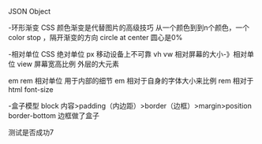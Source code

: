 
JSON Object

-环形渐变
CSS 颜色渐变是代替图片的高级技巧
从一个颜色到到n个颜色，一个color stop ，隔开渐变的方向 circle at center 圆心是0%

-相对单位
CSS 绝对单位 px 移动设备上不可靠 
vh vw 相对屏幕的大小-》相对单位 view 屏幕宽高比例 外层的大元素

em rem 相对单位 用于内部的细节
em 相对于自身的字体大小来比例
rem 相对于html font-size

-盒子模型
  block 内容>padding（内边距）>border（边框）>margin>position
  border-bottom 边框做了盒子

  测试是否成功7